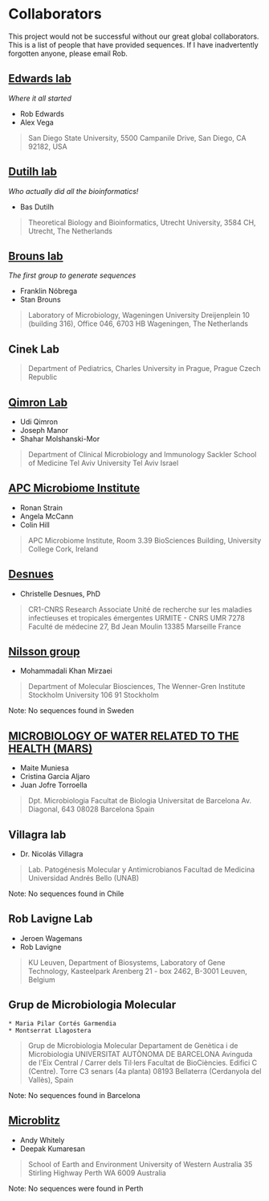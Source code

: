 # Collaborators

This project would not be successful without our great global collaborators. This is a list of people that have provided sequences. If I have inadvertently forgotten anyone, please email Rob.

## [Edwards lab](http://edwards.sdsu.edu/research)
*Where it all started*
  * Rob Edwards
  * Alex Vega


> San Diego State University,
> 5500 Campanile Drive,
> San Diego, CA 92182,
> USA


## [Dutilh lab](http://tbb.bio.uu.nl/dutilh)
*Who actually did all the bioinformatics!*
  * Bas Dutilh

> Theoretical Biology and Bioinformatics,
> Utrecht University,
> 3584 CH,
> Utrecht,
> The Netherlands

## [Brouns lab](http://www.wageningenur.nl/en/Expertise-Services/Chair-groups/Agrotechnology-and-Food-Sciences/Laboratory-of-Microbiology/Research/Themes-Microbe-Bacteriophage-interactions.htm)
*The first group to generate sequences*
  * Franklin Nóbrega
  * Stan Brouns

> Laboratory of Microbiology,
> Wageningen University
> Dreijenplein 10 (building 316), Office 046,
> 6703 HB Wageningen,
> The Netherlands

## Cinek Lab

> Department of Pediatrics,
> Charles University in Prague,
> Prague
> Czech Republic 


## [Qimron Lab](http://www.tau.ac.il/~ehudq/)
   * Udi Qimron
   * Joseph Manor
   * Shahar Molshanski-Mor

> Department of Clinical Microbiology and Immunology
> Sackler School of Medicine
> Tel Aviv University
> Tel Aviv
> Israel

## [APC Microbiome Institute](http://apc.ucc.ie/)
   * Ronan Strain
   * Angela McCann 
   * Colin Hill

> APC Microbiome Institute,
> Room 3.39 BioSciences Building,
> University College Cork,
> Ireland

## [Desnues](http://www.pathovirome.com)
   * Christelle Desnues, PhD

> CR1-CNRS Research Associate
> Unité de recherche sur les maladies infectieuses et tropicales émergentes
> URMITE - CNRS UMR 7278
> Faculté de médecine
> 27, Bd Jean Moulin
> 13385 Marseille 
> France


## [Nilsson group](http://www.su.se/mbw/research/research-groups/infection-and-immunobiology/group-nilsson)
   * Mohammadali Khan Mirzaei

> Department of Molecular Biosciences,
> The Wenner-Gren Institute
> Stockholm University
> 106 91 Stockholm

Note: No sequences found in Sweden

## [MICROBIOLOGY OF WATER RELATED TO THE HEALTH (MARS)](http://www.ub.edu/microbiologia/grupmicrobiologiaen/index.html)
   * Maite Muniesa
   * Cristina Garcia Aljaro
   * Juan Jofre Torroella

> Dpt. Microbiologia
> Facultat de Biologia
> Universitat de Barcelona
> Av. Diagonal, 643
> 08028 Barcelona
> Spain

## Villagra lab
   * Dr. Nicolás Villagra

> Lab. Patogénesis Molecular y Antimicrobianos
> Facultad de Medicina
> Universidad Andrés Bello (UNAB)

Note: No sequences found in Chile

## Rob Lavigne Lab
   * Jeroen Wagemans
   * Rob Lavigne

> KU Leuven,
> Department of Biosystems, 
> Laboratory of Gene Technology, 
> Kasteelpark Arenberg 21 - box 2462, 
> B-3001 Leuven, 
> Belgium

## Grup de Microbiologia Molecular
    * Maria Pilar Cortés Garmendia
    * Montserrat Llagostera

> Grup de Microbiologia Molecular
> Departament de Genètica i de Microbiologia
> UNIVERSITAT AUTÒNOMA DE BARCELONA
> Avinguda de l'Eix Central / Carrer dels Til·lers
> Facultat de BioCiències. Edifici C (Centre). Torre C3 senars (4a planta)
> 08193 Bellaterra (Cerdanyola del Vallès), Spain

Note: No sequences found in Barcelona

## [Microblitz](https://www.microblitz.com.au/)
   * Andy Whitely
   * Deepak Kumaresan

> School of Earth and Environment
> University of Western Australia
> 35 Stirling Highway 
> Perth WA 6009 
> Australia

Note: No sequences were found in Perth
